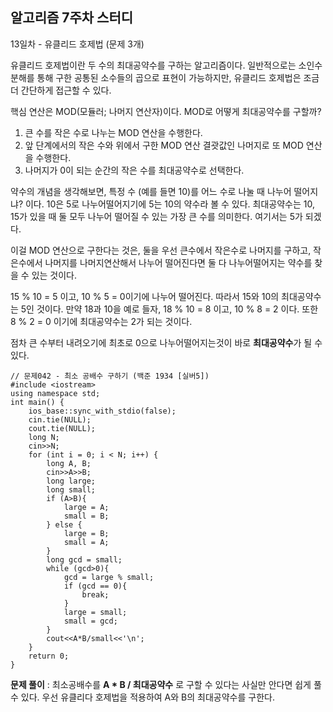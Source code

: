 ## 알고리즘 7주차 스터디
13일차 - 유클리드 호제법 (문제 3개)

유클리드 호제법이란 두 수의 최대공약수를 구하는 알고리즘이다.
일반적으로는 소인수분해를 통해 구한 공통된 소수들의 곱으로 표현이 가능하지만, 유클리드 호제법은 조금 더 간단하게 접근할 수 있다.

핵심 연산은 MOD(모듈러; 나머지 연산자)이다. MOD로 어떻게 최대공약수를 구할까?

1) 큰 수를 작은 수로 나누는 MOD 연산을 수행한다.
2) 앞 단계에서의 작은 수와 위에서 구한 MOD 연산 결괏값인 나머지로 또 MOD 연산을 수행한다.
3) 나머지가 0이 되는 순간의 작은 수를 최대공약수로 선택한다.

약수의 개념을 생각해보면, 특정 수 (예를 들면 10)를 어느 수로 나눌 때 나누어 떨어지냐? 이다. 10은 5로 나누어떨어지기에 5는 10의 약수라 볼 수 있다.
최대공약수는 10, 15가 있을 때 둘 모두 나누어 떨어질 수 있는 가장 큰 수를 의미한다. 여기서는 5가 되겠다.

이걸 MOD 연산으로 구한다는 것은, 둘을 우선 큰수에서 작은수로 나머지를 구하고, 작은수에서 나머지를 나머지연산해서 나누어 떨어진다면 둘 다 나누어떨어지는 약수를 찾을 수 있는 것이다.

15 % 10 = 5 이고, 10 % 5 = 0이기에 나누어 떨어진다. 따라서 15와 10의 최대공약수는 5인 것이다.
만약 18과 10을 예로 들자, 18 % 10 = 8 이고, 10 % 8 = 2 이다. 또한 8 % 2 = 0 이기에 최대공약수는 2가 되는 것이다.

점차 큰 수부터 내려오기에 최초로 0으로 나누어떨어지는것이 바로 **최대공약수**가 될 수 있다.

```
// 문제042 - 최소 공배수 구하기 (백준 1934 [실버5])
#include <iostream>
using namespace std;
int main() {
    ios_base::sync_with_stdio(false);
    cin.tie(NULL);
    cout.tie(NULL);
    long N;
    cin>>N;
    for (int i = 0; i < N; i++) {
        long A, B;
        cin>>A>>B;
        long large;
        long small;
        if (A>B){
            large = A;
            small = B;
        } else {
            large = B;
            small = A;
        }
        long gcd = small;
        while (gcd>0){
            gcd = large % small;
            if (gcd == 0){
                break;
            }
            large = small;
            small = gcd;
        }
        cout<<A*B/small<<'\n';
    }
    return 0;
}
```
**문제 풀이** : 최소공배수를 **A * B / 최대공약수** 로 구할 수 있다는 사실만 안다면 쉽게 풀 수 있다.
우선 유클리다 호제법을 적용하여 A와 B의 최대공약수를 구한다.
